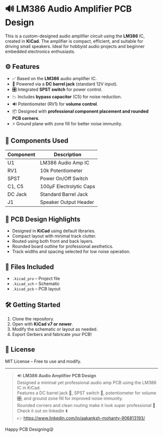 # 🔊 LM386 Audio Amplifier PCB Design

This is a custom-designed audio amplifier circuit using the **LM386** IC, created in **KiCad**. The amplifier is compact, efficient, and suitable for driving small speakers. Ideal for hobbyist audio projects and beginner embedded electronics enthusiasts.

## ⚙️ Features

- ✅ Based on the **LM386** audio amplifier IC.
- 🔋 Powered via a **DC barrel jack** (standard 12V input).
- 🎛️ Integrated **SPST switch** for power control.
- 📉 Includes **bypass capacitor** (C5) for noise reduction.
- 🔊 Potentiometer (RV1) for **volume control**.
- 📦 Designed with **professional component placement and rounded PCB corners**.
- ⚡️ Ground plane with zone fill for better noise immunity.

## 🧩 Components Used

| Component | Description            |
|-----------|------------------------|
| U1        | LM386 Audio Amp IC     |
| RV1       | 10k Potentiometer      |
| SPST      | Power On/Off Switch    |
| C1, C5    | 100µF Electrolytic Caps|
| DC Jack   | Standard Barrel Jack   |
| J1        | Speaker Output Header  |

## 📐 PCB Design Highlights

- Designed in **KiCad** using default libraries.
- Compact layout with minimal track clutter.
- Routed using both front and back layers.
- Rounded board outline for professional aesthetics.
- Track widths and spacing selected for low noise operation.

## 📂 Files Included

- `.kicad_pro` – Project file  
- `.kicad_sch` – Schematic  
- `.kicad_pcb` – PCB layout  

## 🛠️ Getting Started

1. Clone the repository.
2. Open with **KiCad v7 or newer**.
3. Modify the schematic or layout as needed.
4. Export Gerbers and fabricate your PCB!

## 📎 License

MIT License – Free to use and modify.

---

> 🔊 **LM386 Audio Amplifier PCB Design**  
> Designed a minimal yet professional audio amp PCB using the LM386 IC in KiCad.  
> Features a DC barrel jack 🔌, SPST switch 🧷, potentiometer for volume 🎛️, and ground zone fill for improved noise immunity.  
> Rounded corners and clean routing make it look super professional 💼  
> Check it out on linkedin ⬇️  
> 👉 https://www.linkedin.com/in/aakanksh-mohanty-906813193/

Happy PCB Designing😜

